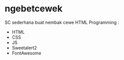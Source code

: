 # ngebetcewek
SC sederhana buat nembak cewe HTML
Programming :
- HTML
- CSS
- JS
- Sweetalert2
- FontAwesome
